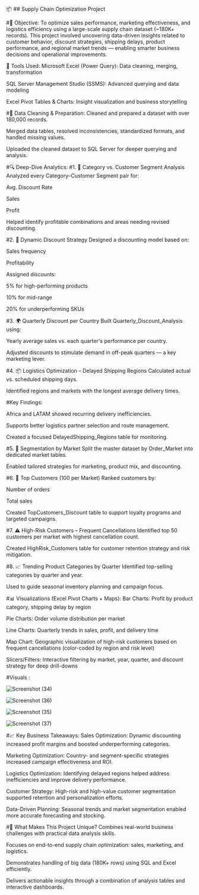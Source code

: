 📦 ## Supply Chain Optimization Project

#🧠 Objective:
To optimize sales performance, marketing effectiveness, and logistics efficiency using a large-scale supply chain dataset (~180K+ records). This project involved uncovering data-driven insights 
related to customer behavior, discount strategies, shipping delays, product performance, and regional market trends — enabling smarter business decisions and operational improvements.


🔧 Tools Used:
Microsoft Excel (Power Query): Data cleaning, merging, transformation

SQL Server Management Studio (SSMS): Advanced querying and data modeling

Excel Pivot Tables & Charts: Insight visualization and business storytelling

#🧹 Data Cleaning & Preparation:
Cleaned and prepared a dataset with over 180,000 records.

Merged data tables, resolved inconsistencies, standardized formats, and handled missing values.

Uploaded the cleaned dataset to SQL Server for deeper querying and analysis.


#🔍 Deep-Dive Analytics:
#1. 🎯 Category vs. Customer Segment Analysis
Analyzed every Category–Customer Segment pair for:

Avg. Discount Rate

Sales

Profit

Helped identify profitable combinations and areas needing revised discounting.

#2. 🧮 Dynamic Discount Strategy
Designed a discounting model based on:

Sales frequency

Profitability

Assigned discounts:

5% for high-performing products

10% for mid-range

20% for underperforming SKUs

#3. 🌍 Quarterly Discount per Country
Built Quarterly_Discount_Analysis using:

Yearly average sales vs. each quarter's performance per country.

Adjusted discounts to stimulate demand in off-peak quarters — a key marketing lever.

#4. 📦 Logistics Optimization – Delayed Shipping Regions
Calculated actual vs. scheduled shipping days.

Identified regions and markets with the longest average delivery times.

#Key Findings:

Africa and LATAM showed recurring delivery inefficiencies.

Supports better logistics partner selection and route management.

Created a focused DelayedShipping_Regions table for monitoring.

#5. 🧩 Segmentation by Market
Split the master dataset by Order_Market into dedicated market tables.

Enabled tailored strategies for marketing, product mix, and discounting.

#6. 👑 Top Customers (100 per Market)
Ranked customers by:

Number of orders

Total sales

Created TopCustomers_Discount table to support loyalty programs and targeted campaigns.

#7. ⚠️ High-Risk Customers – Frequent Cancellations
Identified top 50 customers per market with highest cancellation count.

Created HighRisk_Customers table for customer retention strategy and risk mitigation.

#8. 📈 Trending Product Categories by Quarter
Identified top-selling categories by quarter and year.

Used to guide seasonal inventory planning and campaign focus.


#📊 Visualizations (Excel Pivot Charts + Maps):
Bar Charts: Profit by product category, shipping delay by region

Pie Charts: Order volume distribution per market

Line Charts: Quarterly trends in sales, profit, and delivery time

Map Chart: Geographic visualization of high-risk customers based on frequent cancellations (color-coded by region and risk level)

Slicers/Filters: Interactive filtering by market, year, quarter, and discount strategy for deep drill-downs


#Visuals :

![Screenshot (34)](https://github.com/user-attachments/assets/40c01109-55a2-4662-84df-ced3c34f8cc4)

![Screenshot (36)](https://github.com/user-attachments/assets/fd517ca9-7ceb-43ec-bfe5-7dea95cee58d)

![Screenshot (35)](https://github.com/user-attachments/assets/0862f9e1-f39d-44a0-bf7a-a3c0590ca917)

![Screenshot (37)](https://github.com/user-attachments/assets/af2cb39d-0e18-4ea1-a054-5e7205b0230f)



#📈 Key Business Takeaways:
Sales Optimization: Dynamic discounting increased profit margins and boosted underperforming categories.

Marketing Optimization: Country- and segment-specific strategies increased campaign effectiveness and ROI.

Logistics Optimization: Identifying delayed regions helped address inefficiencies and improve delivery performance.

Customer Strategy: High-risk and high-value customer segmentation supported retention and personalization efforts.

Data-Driven Planning: Seasonal trends and market segmentation enabled more accurate forecasting and stocking.


#🚀 What Makes This Project Unique?
Combines real-world business challenges with practical data analysis skills.

Focuses on end-to-end supply chain optimization: sales, marketing, and logistics.

Demonstrates handling of big data (180K+ rows) using SQL and Excel efficiently.

Delivers actionable insights through a combination of analysis tables and interactive dashboards.

